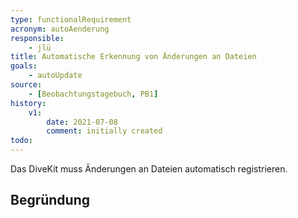 ```yaml
---
type: functionalRequirement
acronym: autoAenderung
responsible: 
    - jlü
title: Automatische Erkennung von Änderungen an Dateien
goals: 
    - autoUpdate
source:
    - [Beobachtungstagebuch, PB1]
history:
    v1:
        date: 2021-07-08
        comment: initially created
todo: 
---
```


Das DiveKit muss Änderungen an Dateien automatisch registrieren.

## Begründung

